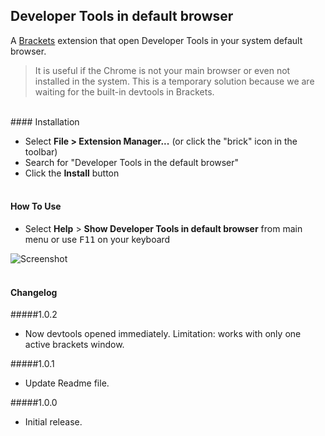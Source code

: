 
## Developer Tools in default browser

A [Brackets](https://github.com/adobe/brackets) extension that open Developer Tools in your system default browser. 

>It is useful if the Chrome is not your main browser or even not installed in the system. 
>This is a temporary solution because we are waiting for the built-in devtools in Brackets.

<br/>
#### Installation

* Select **File > Extension Manager...** (or click the "brick" icon in the toolbar)
* Search for "Developer Tools in the default browser"
* Click the **Install** button<br /><br />

#### How To Use
- Select **Help** > **Show Developer Tools in default browser** from main menu or use <kbd>F11</kbd> on your keyboard

![Screenshot](howto.gif)<br /><br />

#### Changelog

#####1.0.2
- Now devtools opened immediately. Limitation: works with only one active brackets window.

#####1.0.1
- Update Readme file.

#####1.0.0
- Initial release.
